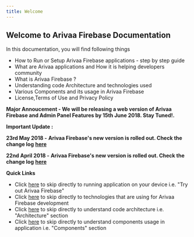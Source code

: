```yaml
---
title: Welcome
---
```

## **Welcome to Arivaa Firebase Documentation**

In this documentation, you will find following things

* How to Run or Setup Arivaa Firebase applications - step by step guide
* What are Arivaa applications and How it is helping developers community
* What is Arivaa Firebase ?
* Understanding code Architecture and technologies used
* Various Components and its usage in Arivaa Firebase
* License,Terms of Use and Privacy Policy

**Major Annoucement - We will be releasing a web version of Arivaa  Firebase  and  Admin Panel Features by 15th June 2018. Stay Tuned!.**

**Important Update :** 

**23rd May 2018 -** **Arivaa Firebase's new version is rolled out. Check the change log** [**here**](../overview/changelog.md)

**22nd April 2018 -** **Arivaa Firebase's new version is rolled out. Check the change log** [**here**](../overview/changelog.md)

**Quick Links**

* Click [here](../overview/buy-and-try-out-arivaa-apps.md) to skip directly to running application on your device i.e. "Try out Arivaa Firebase"
* Click [here](../overview/technologies.md) to skip directly to technologies that are using for Arivaa Firebase development 
* Click [here](../architecture/project-structure-and-organization.md) to skip directly to understand code architecture i.e. "Architecture" section
* Click [here](../components/form.md) to skip directly to understand components usage in application i.e. "Components" section
